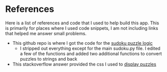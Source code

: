 # References

Here is a list of references and code that I used to help build this app. This is primarily for places where I used code snippets, I am not including links that helped me answer small problems.

- This github repo is where I got the code for the [sudoku puzzle logic](https://github.com/JoeKarlsson/puthon-sudoku-generator-solver)
    - I stripped out everything except for the main sudoku.py file. I edited a few of the functions and added two additional functions to convert puzzles to strings and back
- This stackoverflow answer provided the css I used to [display puzzles](https://stackoverflow.com/questions/19697033/styling-a-sudoku-grid)
